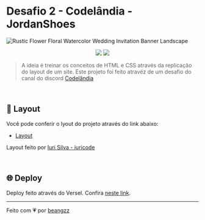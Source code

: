 # Desafio 2 - Codelândia - JordanShoes

![Rustic Flower Floral Watercolor Wedding Invitation Banner Landscape](https://user-images.githubusercontent.com/89169695/162544312-7a4b97b6-88e0-4474-a79b-69c985dc5e04.png)


<p align="center">
  <img src="https://img.shields.io/badge/CSS3-1572B6?style=for-the-badge&logo=css3&logoColor=white" />
  <img src="https://img.shields.io/badge/HTML5-E34F26?style=for-the-badge&logo=html5&logoColor=white" />
</p>


>A ideia é treinar os conceitos de HTML e CSS através da replicação do layout de um site.
Este projeto foi feito atravéz de um desafio do canal do discord <a href="https://discord.gg/wNCWTVuxyz">Codelândia</a>


<br>

## 🌃 Layout

Você pode conferir o lyout do projeto através do link abaixo:
* <a href="https://www.figma.com/file/Yb9IBH56g7T1hdIyZ3BMNO/Desafios---Codel%C3%A2ndia?node-id=1883%3A2">Layout</a>
<p>Layout feito por <a href="https://github.com/iuricode">Iuri Silva - iuricode</a></p>


<br>


## :globe_with_meridians: Deploy

Deploy feito através do Versel. Confira <a href="https://desafio-2-codelandia-two.vercel.app/">neste link</a>.


---

Feito com :heartpulse: por <a href="https://github.com/beangzz">beangzz</a>
